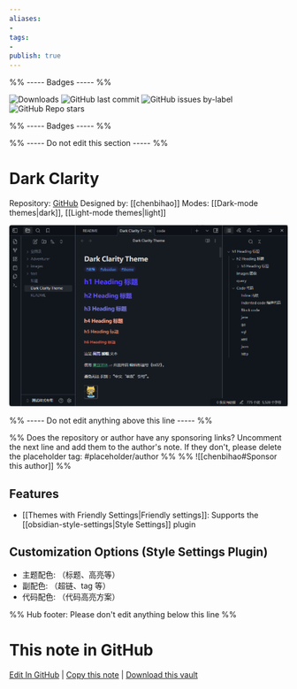 ```yaml
---
aliases:
- 
tags: 
- 
publish: true
---
```


%% ----- Badges ----- %%

![Downloads](https://img.shields.io/badge/downloads-513-573E7A?style=for-the-badge&logo=)
![GitHub last commit](https://img.shields.io/github/last-commit/chenbihao/obsidian-theme-dark-clarity?color=573E7A&label=last%20update&logo=github&style=for-the-badge)
![GitHub issues by-label](https://img.shields.io/github/issues/chenbihao/obsidian-theme-dark-clarity/help%20wanted?color=573E7A&logo=github&style=for-the-badge) 
![GitHub Repo stars](https://img.shields.io/github/stars/chenbihao/obsidian-theme-dark-clarity?color=573E7A&logo=github&style=for-the-badge)

%% ----- Badges ----- %%

%% ----- Do not edit this section ----- %%

# Dark Clarity

Repository: [GitHub](https://github.com/chenbihao/obsidian-theme-dark-clarity)
Designed by: [[chenbihao]]
Modes: [[Dark-mode themes|dark]], [[Light-mode themes|light]]



![screenshot](https://github.com/chenbihao/obsidian-theme-dark-clarity/raw/HEAD/screenshot.png)

%% ----- Do not edit anything above this line ----- %% 

%% Does the repository or author have any sponsoring links? Uncomment the next line and add them to the author's note. If they don't, please delete the placeholder tag: #placeholder/author %%
%% ![[chenbihao#Sponsor this author]] %%


## Features

- [[Themes with Friendly Settings|Friendly settings]]: Supports the [[obsidian-style-settings|Style Settings]] plugin

## Customization Options (Style Settings Plugin) 
- 主题配色: （标题、高亮等）
- 副配色: （超链、tag 等）
- 代码配色: （代码高亮方案）


%% Hub footer: Please don't edit anything below this line %%

# This note in GitHub

<span class="git-footer">[Edit In GitHub](https://github.dev/obsidian-community/obsidian-hub/blob/main/02%20-%20Community%20Expansions/02.05%20All%20Community%20Expansions/Themes/Dark%20Clarity.md "git-hub-edit-note") | [Copy this note](https://raw.githubusercontent.com/obsidian-community/obsidian-hub/main/02%20-%20Community%20Expansions/02.05%20All%20Community%20Expansions/Themes/Dark%20Clarity.md "git-hub-copy-note") | [Download this vault](https://github.com/obsidian-community/obsidian-hub/archive/refs/heads/main.zip "git-hub-download-vault") </span>
